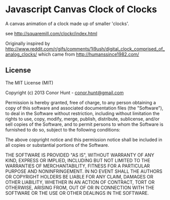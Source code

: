 Javascript Canvas Clock of Clocks
=================================

A canvas animation of a clock made up of smaller 'clocks'.

see http://squaremill.com/clockr/index.html

Originally inspired by http://www.reddit.com/r/gifs/comments/1j9ush/digital_clock_comprised_of_analog_clocks/ which came from http://humanssince1982.com/

License
-------

The MIT License (MIT)

Copyright (c) 2013 Conor Hunt - <conor.hunt@gmail.com>

Permission is hereby granted, free of charge, to any person obtaining a copy
of this software and associated documentation files (the "Software"), to deal
in the Software without restriction, including without limitation the rights
to use, copy, modify, merge, publish, distribute, sublicense, and/or sell
copies of the Software, and to permit persons to whom the Software is
furnished to do so, subject to the following conditions:

The above copyright notice and this permission notice shall be included in
all copies or substantial portions of the Software.

THE SOFTWARE IS PROVIDED "AS IS", WITHOUT WARRANTY OF ANY KIND, EXPRESS OR
IMPLIED, INCLUDING BUT NOT LIMITED TO THE WARRANTIES OF MERCHANTABILITY,
FITNESS FOR A PARTICULAR PURPOSE AND NONINFRINGEMENT. IN NO EVENT SHALL THE
AUTHORS OR COPYRIGHT HOLDERS BE LIABLE FOR ANY CLAIM, DAMAGES OR OTHER
LIABILITY, WHETHER IN AN ACTION OF CONTRACT, TORT OR OTHERWISE, ARISING FROM,
OUT OF OR IN CONNECTION WITH THE SOFTWARE OR THE USE OR OTHER DEALINGS IN
THE SOFTWARE.

